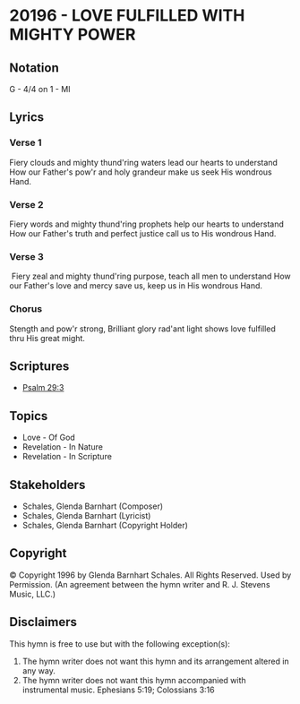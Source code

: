 # 20196 - LOVE FULFILLED WITH MIGHTY POWER

## Notation

G - 4/4 on 1 - MI

## Lyrics

### Verse 1

Fiery clouds and  mighty thund'ring waters lead our hearts to understand How our Father's pow'r and holy grandeur make us seek His wondrous Hand.

### Verse 2

Fiery words and mighty thund'ring prophets help our hearts to understand How our Father's truth and perfect justice call us to His wondrous Hand.

### Verse 3

 Fiery zeal and mighty thund'ring purpose, teach all men to understand How our Father's love and mercy save us, keep us in His wondrous Hand.

### Chorus

Stength and pow'r strong, Brilliant glory rad'ant light shows love fulfilled thru His great might.


## Scriptures

- [Psalm 29:3](https://www.biblegateway.com/passage/?search=Psalm%2029%3A3)

## Topics

- Love - Of God
- Revelation - In Nature
- Revelation - In Scripture

## Stakeholders

- Schales, Glenda Barnhart (Composer)
- Schales, Glenda Barnhart (Lyricist)
- Schales, Glenda Barnhart (Copyright Holder)

## Copyright

© Copyright 1996 by Glenda Barnhart Schales.  All Rights Reserved. Used by Permission.
(An agreement between the hymn writer and R. J. Stevens Music, LLC.)

## Disclaimers

This hymn is free to use but with the following exception(s):
1. The hymn writer does not want this hymn and its arrangement altered in any way.
2. The hymn writer does not want this hymn accompanied with instrumental music.
Ephesians 5:19; Colossians 3:16

